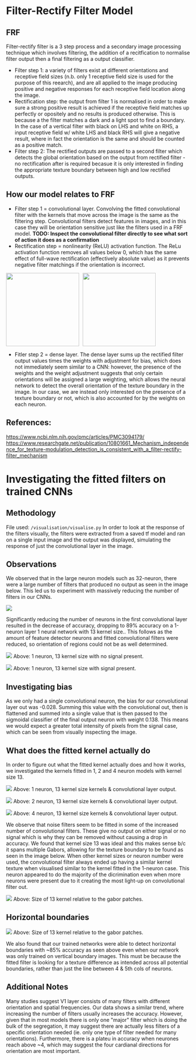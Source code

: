 # Filter-Rectify Filter Model

## FRF
Filter-rectify filter is a 3 step process and a secondary image processing technique which involves filtering, the addition of a recitfication to normalise filter output then a final filtering as a output classifier.

- Filter step 1: a variety of filters exist at different orientations and receptive field sizes (n.b. only 1 receptive field size is used for the purpose of this reearch), and are all applied to the image producing positive and negative responses for each receptive field location along the image.
- Rectification step: the output from filter 1 is normalised in order to make sure a strong positive result is achieved if the receptive field matches up perfectly or opositely and no results is produced otherwise. This is because a the filter matches a dark and a light spot to find a boundary. In the case of a vertical filter with black on LHS and white on RHS, a input receptive field w/ white LHS and black RHS will give a negative result, where in fact the orientation is the same and should be counted as a positive match.
- Filter step 2: The rectified outputs are passed to a second filter which detects the global orientation based on the output from rectified filter - no rectification after is required becasue it is only interested in finding the appropriate texture boundary between high and low rectified outputs.

## How our model relates to FRF
- Filter step 1 = convolutional layer. Convolving the fitted convolutional filter with the kernels that move across the image is the same as the filtering step. Convolutional filters detect features in images, and in this case they will be orientation sensitive just like the filters used in a FRF model. __TODO: Inspect the convolutional filter directly to see what sort of action it does as a confirmation__
- Rectification step = nonlinearity (ReLU) activation function. The ReLu activation function removes all values below 0, which has the same effect of full-wave rectification (effectively absolute value) as it prevents negative filter matchings if the orientation is incorrect.

<div style="display: flex; flex-direction: row; gap: 10px;">
    <img src="./images/FullWaveRectification.png" height="200" />
    <img src="./images/ReLu.png" height="200" />
</div>

- Fitler step 2 = dense layer. The dense layer sums up the rectified filter output values times the weights with adjustment for bias, which does not immediately seem similar to a CNN: however, the presence of the weights and the weight adjustment suggests that only certain orientations will be assigned a large weighting, which allows the neural network to detect the overall orientation of the texture boundary in the image. In our case, we are instead only interested on the presence of a texture boundary or not, which is also accounted for by the weights on each neuron.

## References: 
https://www.ncbi.nlm.nih.gov/pmc/articles/PMC3094179/
https://www.researchgate.net/publication/10801661_Mechanism_independence_for_texture-modulation_detection_is_consistent_with_a_filter-rectify-filter_mechanism

# Investigating the fitted filters on trained CNNs

## Methodology
File used: `/visualisation/visualise.py`
In order to look at the response of the filters visually, the filters were extracted from a saved tf model and ran on a single input image and the output was displayed, simulating the response of just the convolutional layer in the image. 

## Observations

We observed that in the large neuron models such as 32-neuron, there were a large number of filters that produced no output as seen in the image below. This led us to experiment with massively reducing the number of filters in our CNNs.

![](./images/32Neuron.png)

Significantly reducing the number of neurons in the first convolutional layer resulted in the decrease of accuracy, dropping to 89% accuracy on a 1-neuron layer 1 neural network with 13 kernel size.. This follows as the amount of feature detector neurons and fitted convolutional filters were reduced, so orientation of regions could not be as well determined. 

![](./images/1NeuronNoSignal.png)
Above: 1 neuron, 13 kernel size with no signal present.

![](./images/1NeuronSignal.png)
Above: 1 neuron, 13 kernel size with  signal present.


## Investigating bias
As we only had a single convolutional neuron, the bias for our convolutional layer out was -0.028. Summing this value with the convolutional out, then is flattened and summed into a single value that is then passed to the sigmoidal classifier of the final output neuron with weight 0.138. This means we would expect a greater total intensity of pixels from the signal case, which can be seen from visually inspecting the image.

## What does the fitted kernel actually do
In order to figure out what the fitted kernel actually does and how it works, we investigated the kernels fitted in 1, 2 and 4 neuron models with kernel size 13.

![](./images/1Neuron13KernVisual.png)
Above: 1 neuron, 13 kernel size kernels & convolutional layer output.


![](./images/2Neuron13KernVisual.png)
Above: 2 neuron, 13 kernel size kernels & convolutional layer output.


![](./images/4Neuron13KernVisual.png)
Above: 4 neuron, 13 kernel size kernels & convolutional layer output.

We observe that noise filters seem to be fitted in some of the increased number of convolutional filters. These give no output on either signal or no signal which is why they can be removed without causing a drop in accuracy. We found that kernel size 13 was ideal and this makes sense b/c it spans multiple Gabors, allowing for the texture boundary to be found as seen in the image below. When other kernel sizes or neuron number were used, the convolutional filter always ended up having a similar kernel texture when visualised similar to the kernel fitted in the 1-neuron case. This neuron appeared to do the majority of the dicrimination even when more neurons were present due to it creating the most light-up on convolutional filter out.

![](./images/13Kern.png)
Above: Size of 13 kernel relative to the gabor patches.

## Horizontal boundaries

![](./images/Horizontal.png)
Above: Size of 13 kernel relative to the gabor patches.

We also found that our trained networks were able to detect horizontal boundaries with ~85% accuracy as seen above even when our network was only trained on vertical boundary images. This must be because the fitted filter is looking for a texture difference as intended across all potential boundaries, rather than just the line between 4 & 5th cols of neurons.

## Additional Notes

Many studies suggest V1 layer consists of many filters with different orientation and spatial frequencies. Our data shows a similar trend, where increasing the number of filters usually increases the accuracy. However, given that in most models there is only one "major" filter which is doing the bulk of the segregation, it may suggest there are actually less filters of a specific orientation needed (ie. only one type of filter needed for many orientations). Furthermore, there is a plateu in accuracy when neurones reach above ~4, which may suggest the four cardianal directions for orientation are most important.